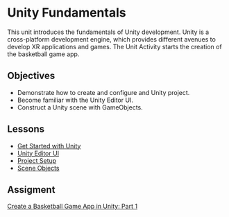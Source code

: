 # Unity Fundamentals

This unit introduces the fundamentals of Unity development. Unity is a cross-platform development engine, which provides different avenues to develop XR applications and games. The Unit Activity starts the creation of the basketball game app.

## Objectives

- Demonstrate how to create and configure and Unity project.
- Become familiar with the Unity Editor UI.
- Construct a Unity scene with GameObjects.

## Lessons
- [Get Started with Unity](/6-unity-fundamentals/1-get-started-with-unity/README.md)
- [Unity Editor UI](/6-unity-fundamentals/2-unity-editor-ui/README.md)
- [Project Setup](/6-unity-fundamentals/3-project-setup/README.md)
- [Scene Objects](/6-unity-fundamentals/4-scene-objects/README.md)

## Assigment

[Create a Basketball Game App in Unity: Part 1](/6-unity-fundamentals/assignment.md)
